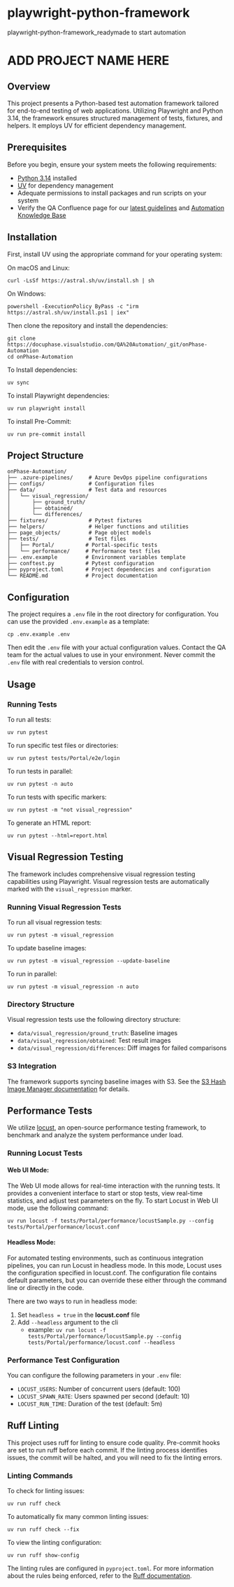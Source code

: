 # playwright-python-framework
playwright-python-framework_readymade to start automation
# ADD PROJECT NAME HERE

## Overview

This project presents a Python-based test automation framework tailored for end-to-end testing of web applications.
Utilizing Playwright and Python 3.14, the framework ensures structured management of tests, fixtures, and helpers.
It employs UV for efficient dependency management.

## Prerequisites

Before you begin, ensure your system meets the following requirements:

- [Python 3.14](https://www.python.org/downloads/) installed
- [UV](https://astral.sh/uv) for dependency management
- Adequate permissions to install packages and run scripts on your system
- Verify the QA Confluence page for our [latest guidelines](https://onphase.atlassian.net/wiki/spaces/QA/pages/2744549377/Guidelines)
and [Automation Knowledge Base](https://onphase.atlassian.net/wiki/spaces/QA/pages/2756280331/QA+Automation)

## Installation

First, install UV using the appropriate command for your operating system:

On macOS and Linux:
```shell
curl -LsSf https://astral.sh/uv/install.sh | sh
```

On Windows:
```shell
powershell -ExecutionPolicy ByPass -c "irm https://astral.sh/uv/install.ps1 | iex"
```

Then clone the repository and install the dependencies:

```shell
git clone https://docuphase.visualstudio.com/QA%20Automation/_git/onPhase-Automation
cd onPhase-Automation
```

To Install dependencies:
```shell
uv sync
```

To install Playwright dependencies:
```shell
uv run playwright install
```

To install Pre-Commit:
```shell
uv run pre-commit install
```

## Project Structure

```
onPhase-Automation/
├── .azure-pipelines/     # Azure DevOps pipeline configurations
├── configs/              # Configuration files
├── data/                 # Test data and resources
│   └── visual_regression/
│       ├── ground_truth/
│       ├── obtained/
│       └── differences/
├── fixtures/             # Pytest fixtures
├── helpers/              # Helper functions and utilities
├── page_objects/         # Page object models
├── tests/                # Test files
│   ├── Portal/          # Portal-specific tests
│   └── performance/     # Performance test files
├── .env.example         # Environment variables template
├── conftest.py          # Pytest configuration
├── pyproject.toml       # Project dependencies and configuration
└── README.md            # Project documentation
```

## Configuration

The project requires a `.env` file in the root directory for configuration. You can use the provided `.env.example` as a template:

```shell
cp .env.example .env
```

Then edit the `.env` file with your actual configuration values. Contact the QA team for the actual values to use in your environment. Never commit the `.env` file with real credentials to version control.

## Usage

### Running Tests

To run all tests:
```shell
uv run pytest
```

To run specific test files or directories:
```shell
uv run pytest tests/Portal/e2e/login
```

To run tests in parallel:
```shell
uv run pytest -n auto
```

To run tests with specific markers:
```shell
uv run pytest -m "not visual_regression"
```

To generate an HTML report:
```shell
uv run pytest --html=report.html
```

## Visual Regression Testing

The framework includes comprehensive visual regression testing capabilities using Playwright. Visual regression tests are automatically marked with the `visual_regression` marker.

### Running Visual Regression Tests

To run all visual regression tests:
```shell
uv run pytest -m visual_regression
```

To update baseline images:
```shell
uv run pytest -m visual_regression --update-baseline
```

To run in parallel:
```shell
uv run pytest -m visual_regression -n auto
```

### Directory Structure

Visual regression tests use the following directory structure:
- `data/visual_regression/ground_truth`: Baseline images
- `data/visual_regression/obtained`: Test result images
- `data/visual_regression/differences`: Diff images for failed comparisons

### S3 Integration

The framework supports syncing baseline images with S3. See the [S3 Hash Image Manager documentation](helpers/README.md) for details.

## Performance Tests
We utilize [locust](https://docs.locust.io/en/stable/), an open-source performance testing framework, to benchmark and analyze the system performance under load.

### Running Locust Tests
#### Web UI Mode:
The Web UI mode allows for real-time interaction with the running tests. It provides a convenient interface to start or stop tests, view real-time statistics, and adjust test parameters on the fly. To start Locust in Web UI mode, use the following command:

```shell
uv run locust -f tests/Portal/performance/locustSample.py --config tests/Portal/performance/locust.conf
```

#### Headless Mode:
For automated testing environments, such as continuous integration pipelines, you can run Locust in headless mode. In this mode, Locust uses the configuration specified in locust.conf. The configuration file contains default parameters, but you can override these either through the command line or directly in the code.

There are two ways to run in headless mode:
1. Set `headless = true` in the **locust.conf** file
2. Add `--headless` argument to the cli
   - example: `uv run locust -f tests/Portal/performance/locustSample.py --config tests/Portal/performance/locust.conf --headless`

### Performance Test Configuration
You can configure the following parameters in your `.env` file:
- `LOCUST_USERS`: Number of concurrent users (default: 100)
- `LOCUST_SPAWN_RATE`: Users spawned per second (default: 10)
- `LOCUST_RUN_TIME`: Duration of the test (default: 5m)

## Ruff Linting
This project uses ruff for linting to ensure code quality. Pre-commit hooks are set to run ruff before each commit. If the linting process identifies issues, the commit will be halted, and you will need to fix the linting errors.

### Linting Commands

To check for linting issues:
```shell
uv run ruff check
```

To automatically fix many common linting issues:
```shell
uv run ruff check --fix
```

To view the linting configuration:
```shell
uv run ruff show-config
```

The linting rules are configured in `pyproject.toml`. For more information about the rules being enforced, refer to the [Ruff documentation](https://docs.astral.sh/ruff/).
